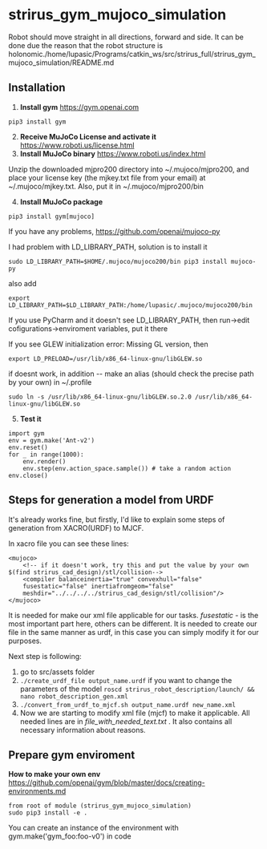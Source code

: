 # strirus_gym_mujoco_simulation
Robot should move straight in all directions, forward and side. It can be done due the reason that the robot structure is holonomic./home/lupasic/Programs/catkin_ws/src/strirus_full/strirus_gym_mujoco_simulation/README.md

## Installation
1. **Install gym** https://gym.openai.com
```
pip3 install gym
```
2. **Receive MuJoCo License and activate it** https://www.roboti.us/license.html
3. **Install MuJoCo binary** https://www.roboti.us/index.html

Unzip the downloaded mjpro200 directory into ~/.mujoco/mjpro200, and place your license key (the mjkey.txt file from your email) at ~/.mujoco/mjkey.txt. Also, put it in ~/.mujoco/mjpro200/bin

4. **Install MuJoCo package**
```
pip3 install gym[mujoco]
```
If you have any problems, https://github.com/openai/mujoco-py

I had problem with LD_LIBRARY_PATH, solution is to install it 
```
sudo LD_LIBRARY_PATH=$HOME/.mujoco/mujoco200/bin pip3 install mujoco-py
```
also add 
```
export LD_LIBRARY_PATH=$LD_LIBRARY_PATH:/home/lupasic/.mujoco/mujoco200/bin
```

If you use PyCharm and it doesn't see LD_LIBRARY_PATH, then run->edit cofigurations->enviroment variables, put it there

If you see GLEW initialization error: Missing GL version, then
```
export LD_PRELOAD=/usr/lib/x86_64-linux-gnu/libGLEW.so
```

if doesnt work, in addition -- make an alias (should check the precise path by your own) in ~/.profile
```
sudo ln -s /usr/lib/x86_64-linux-gnu/libGLEW.so.2.0 /usr/lib/x86_64-linux-gnu/libGLEW.so
```

5. **Test it**
```
import gym
env = gym.make('Ant-v2')
env.reset()
for _ in range(1000):
    env.render()
    env.step(env.action_space.sample()) # take a random action
env.close()
```

## Steps for generation a model from URDF
It's already works fine, but firstly, I'd like to explain some steps of generation from XACRO(URDF) to MJCF.

In xacro file you can see these lines:
```
<mujoco>
    <!-- if it doesn't work, try this and put the value by your own $(find strirus_cad_design)/stl/collision-->
    <compiler balanceinertia="true" convexhull="false" 
    fusestatic="false" inertiafromgeom="false" 
    meshdir="../../../../strirus_cad_design/stl/collision"/>
</mujoco>
```

It is needed for make our xml file applicable for our tasks. _fusestatic_ - is the most important part here, others can be different. It is needed to create our file in the same manner as urdf, in this case you can simply modify it for our purposes.

Next step is following:
1. go to src/assets folder
2. ``` ./create_urdf_file output_name.urdf ```
if you want to change the parameters of the model
``` roscd strirus_robot_description/launch/ && nano robot_description_gen.xml ```
3. ```./convert_from_urdf_to_mjcf.sh output_name.urdf new_name.xml```
4. Now we are starting to modify xml file (mjcf) to make it applicable. All needed lines are in _file_with_needed_text.txt_ . It also contains all necessary information about reasons.

## Prepare gym enviroment
**How to make your own env** https://github.com/openai/gym/blob/master/docs/creating-environments.md
```
from root of module (strirus_gym_mujoco_simulation)
sudo pip3 install -e .
```

You can create an instance of the environment with gym.make('gym_foo:foo-v0') in code

